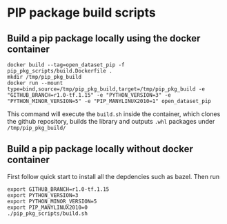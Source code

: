 # PIP package build scripts

## Build a pip package locally using the docker container

```
docker build --tag=open_dataset_pip -f pip_pkg_scripts/build.Dockerfile .
mkdir /tmp/pip_pkg_build
docker run --mount type=bind,source=/tmp/pip_pkg_build,target=/tmp/pip_pkg_build -e "GITHUB_BRANCH=r1.0-tf.1.15" -e "PYTHON_VERSION=3" -e "PYTHON_MINOR_VERSION=5" -e "PIP_MANYLINUX2010=1" open_dataset_pip
```
This command will execute the `build.sh` inside the container, which clones the
github repository, builds the library and outputs `.whl` packages under
`/tmp/pip_pkg_build/`

## Build a pip package locally without docker container
First follow quick start to install all the depdencies such as bazel. Then run
```
export GITHUB_BRANCH=r1.0-tf.1.15
export PYTHON_VERSION=3
export PYTHON_MINOR_VERSION=5
export PIP_MANYLINUX2010=0
./pip_pkg_scripts/build.sh
```
